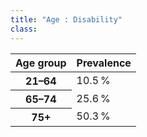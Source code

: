 ```yaml
---
title: "Age : Disability"
class:
---
```

<table>
    <thead>
        <tr>
            <th>Age group</th>
            <th>Prevalence</th>
        </tr>
    </thead>
    <tbody>
        <tr>
            <th>21–64</th>
            <td class="number">10.5&thinsp;%</td>
        </tr>
        <tr>
            <th>65–74</th>
            <td class="number">25.6&thinsp;%</td>
        </tr>
        <tr>
            <th>75+</th>
            <td class="number">50.3&thinsp;%</td>
        </tr>
    </tbody>
</table>
<!-- more -->